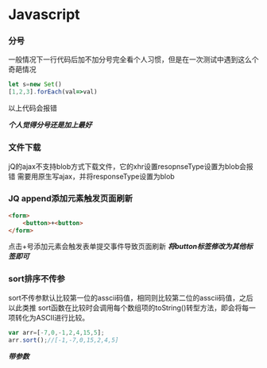 # Javascript

### 分号

一般情况下一行代码后加不加分号完全看个人习惯，但是在一次测试中遇到这么个奇葩情况

```javascript
let s=new Set()
[1,2,3].forEach(val=>val)
```

以上代码会报错

***个人觉得分号还是加上最好***
### 文件下载
jQ的ajax不支持blob方式下载文件，它的xhr设置resopnseType设置为blob会报错
需要用原生写ajax，并将responseType设置为blob

### JQ append添加元素触发页面刷新

```html
<form>
    <button>+<button>
</form>
```
点击+号添加元素会触发表单提交事件导致页面刷新
***将button标签修改为其他标签即可***

### sort排序不传参
sort不传参默认比较第一位的asscii码值，相同则比较第二位的asscii码值，之后以此类推
sort函数在比较时会调用每个数组项的toString()转型方法，即会将每一项转化为ASCII进行比较。
```javascript
var arr=[-7,0,-1,2,4,15,5];
arr.sort();//[-1,-7,0,15,2,4,5]
```
***带参数***


